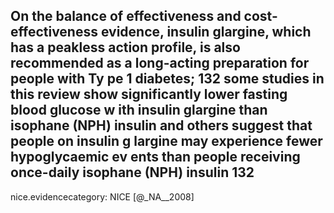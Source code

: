 On the balance of effectiveness and cost-effectiveness evidence, insulin glargine, which has a peakless action profile, is also recommended as a long-acting preparation for people with Ty pe 1 diabetes; 132 some studies in this review show significantly lower fasting blood glucose w ith insulin glargine than isophane (NPH) insulin and others suggest that people on insulin g largine may experience fewer hypoglycaemic ev ents than people receiving once-daily isophane (NPH) insulin 132
---
 nice.evidencecategory: NICE
[@_NA__2008]
